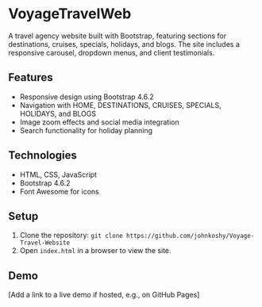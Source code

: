 # VoyageTravelWeb

A travel agency website built with Bootstrap, featuring sections for destinations, cruises, specials, holidays, and blogs. The site includes a responsive carousel, dropdown menus, and client testimonials.

## Features
- Responsive design using Bootstrap 4.6.2
- Navigation with HOME, DESTINATIONS, CRUISES, SPECIALS, HOLIDAYS, and BLOGS
- Image zoom effects and social media integration
- Search functionality for holiday planning

## Technologies
- HTML, CSS, JavaScript
- Bootstrap 4.6.2
- Font Awesome for icons

## Setup
1. Clone the repository: `git clone https://github.com/johnkoshy/Voyage-Travel-Website`
2. Open `index.html` in a browser to view the site.

## Demo
[Add a link to a live demo if hosted, e.g., on GitHub Pages]